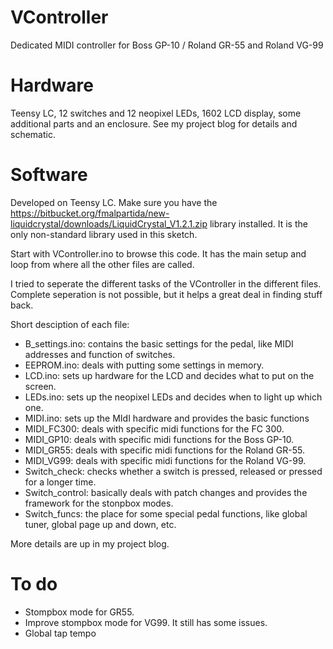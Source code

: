 # VController
Dedicated MIDI controller for Boss GP-10  / Roland GR-55 and Roland VG-99

# Hardware
Teensy LC, 12 switches and 12 neopixel LEDs, 1602 LCD display, some additional parts and an enclosure.
See my project blog for details and schematic.

# Software
Developed on Teensy LC. 
Make sure you have the https://bitbucket.org/fmalpartida/new-liquidcrystal/downloads/LiquidCrystal_V1.2.1.zip library installed. It is the only non-standard library used in this sketch.

Start with VController.ino to browse this code. It has the main setup and loop from where all the other files are called.

I tried to seperate the different tasks of the VController in the different files. Complete seperation is not possible, but it helps a great deal in finding stuff back.

Short desciption of each file:

* B_settings.ino: contains the basic settings for the pedal, like MIDI addresses and function of switches.
* EEPROM.ino: deals with putting some settings in memory.
* LCD.ino: sets up hardware for the LCD and decides what to put on the screen.
* LEDs.ino: sets up the neopixel LEDs and decides when to light up which one.
* MIDI.ino: sets up the MIdI hardware and provides the basic functions
* MIDI_FC300: deals with specific midi functions for the FC 300.
* MIDI_GP10: deals with specific midi functions for the Boss GP-10.
* MIDI_GR55: deals with specific midi functions for the Roland GR-55.
* MIDI_VG99: deals with specific midi functions for the Roland VG-99.
* Switch_check: checks whether a switch is pressed, released or pressed for a longer time.
* Switch_control: basically deals with patch changes and provides the framework for the stonpbox modes.
* Switch_funcs: the place for some special pedal functions, like global tuner, global page up and down, etc.

More details are up in my project blog.

# To do
* Stompbox mode for GR55.
* Improve stompbox mode for VG99. It still has some issues.
* Global tap tempo
